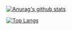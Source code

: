

[![Anurag's github stats](https://github-readme-stats.vercel.app/api?username=NoHandsMate&show_icons=true&theme=radical)](https://github.com/anuraghazra/github-readme-stats)






[![Top Langs](https://github-readme-stats.vercel.app/api/top-langs?username=NoHandsMate/?username=NoHandsMate)](https://github.com/anuraghazra/github-readme-stats)
